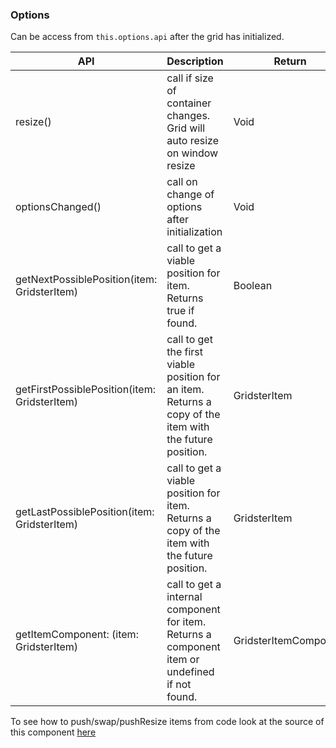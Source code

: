 ### Options

Can be access from `this.options.api` after the grid has initialized.

API | Description | Return
------------ | ------------- | -------------
resize() | call if size of container changes. Grid will auto resize on window resize | Void
optionsChanged() | call on change of options after initialization | Void
getNextPossiblePosition(item: GridsterItem) | call to get a viable position for item. Returns true if found. | Boolean
getFirstPossiblePosition(item: GridsterItem) | call to get the first viable position for an item. Returns a copy of the item with the future position. | GridsterItem
getLastPossiblePosition(item: GridsterItem) | call to get a viable position for item. Returns a copy of the item with the future position. | GridsterItem
getItemComponent: (item: GridsterItem) | call to get a internal component for item. Returns a component item or undefined if not found. | GridsterItemComponent

To see how to push/swap/pushResize items from code look at the source of this
component [here](https://github.com/tiberiuzuld/angular-gridster2/blob/master/src/app/sections/api/api.component.ts)
